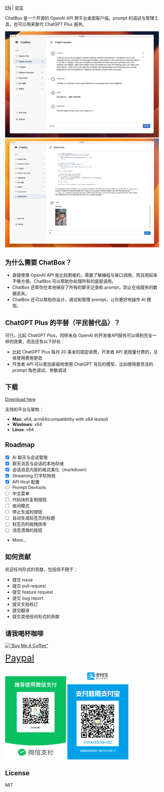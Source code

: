[EN](./README.md) | [中文](./README-CN.md)

ChatBox 是一个开源的 OpenAI API 跨平台桌面客户端。prompt 的调试与管理工具，也可以用来替代 ChatGPT Plus 服务。

![](./doc/demo.png)
![](./doc/demo2.png)

## 为什么需要 ChatBox？

- 直接使用 OpenAI API 是比较困难的，需要了解编程与接口调用，而且用起来不够方便。ChatBox 可以帮助你处理所有的底层调用。
- ChatBox 还帮你在本地保存了所有的聊天记录和 prompt，防止在线服务的数据丢失。
- ChatBox 还可以帮助你设计、调试和管理 prompt，让你更好地操作 AI 模型。

## ChatGPT Plus 的平替（平民替代品）？

可行。比起 ChatGPT Plus，同样来自 OpenAI 的开发者API服务可以得到完全一样的效果，而且还有以下好处：

- 比起 ChatGPT Plus 每月 20 美金的固定收费，开发者 API 是按量付费的，总体使用费用更低
- 开发者 API 可以更加直接地使用 ChatGPT 背后的模型，比如使用更灵活的 prompt 角色调试、参数调试

## 下载

[Download here](https://github.com/Bin-Huang/chatbox/releases)

支持的平台与架构：

- **Mac**: x64, arm64(compatibility with x64 tested)
- **Windows**: x64
- **Linux**: x64

## Roadmap

- [x] AI 聊天与会话管理
- [x] 聊天消息与会话的本地存储
- [x] 会话消息内容的格式美化（markdown）
- [x] Streaming 打字机特效
- [x] API Host 配置
- [ ] Prompt Devtools
- [ ] 中文菜单
- [ ] 代码块的复制按钮
- [ ] 夜间模式
- [ ] 停止生成的按钮
- [ ] 自动生成标签页的标题
- [ ] 标签页的拖拽排序
- [ ] 消息清理的按钮
- More...

## 如何贡献

欢迎任何形式的贡献，包括但不限于：

- 提交 issue
- 提交 pull request
- 提交 feature request
- 提交 bug report
- 提交文档校订
- 提交翻译
- 提交其他任何形式的贡献

## 请我喝杯咖啡

[!["Buy Me A Coffee"](https://www.buymeacoffee.com/assets/img/custom_images/orange_img.png)](https://buymeacoffee.com/benn)

<a style='font-size: 30px' href='https://www.paypal.me/tobennhuang'>Paypal</a>

<img src="./doc/wechat_pay.JPG" width="200" />

<img src="./doc/ali_pay.PNG" width="200" />

## License

MIT
